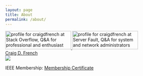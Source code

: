 ```yaml
---
layout: page
title: About
permalink: /about/
---
```


<a href="https://stackoverflow.com/users/3803219/craigdfrench">
<img src="https://stackoverflow.com/users/flair/3803219.png" width="208" height="58" alt="profile for craigdfrench at Stack Overflow, Q&amp;A for professional and enthusiast programmers" title="profile for craigdfrench at Stack Overflow, Q&amp;A for professional and enthusiast programmers">
</a>  

<a href="https://serverfault.com/users/237560/craigdfrench">
<img src="https://serverfault.com/users/flair/237560.png" width="208" height="58" alt="profile for craigdfrench at Server Fault, Q&amp;A for system and network administrators" title="profile for craigdfrench at Server Fault, Q&amp;A for system and network administrators">
</a>
<script type="text/javascript" src="https://platform.linkedin.com/badges/js/profile.js"></script>

<div class="LI-profile-badge"  data-version="v1" data-size="large" data-locale="en_US" data-type="vertical" data-theme="dark" data-vanity="craigdfrench"><a class="LI-simple-link" href='https://ca.linkedin.com/in/craigdfrench?trk=profile-badge'>Craig D. French</a></div>
<a title="Keybase" target="_blank" href="https://keybase.io/craigdfrench">
  <img src="https://badgen.net/keybase/pgp/craigdfrench">
</a>

IEEE Membership: [Membership Certificate](https://craigdfrench.keybase.pub/IEEEMemberCertificate.pdf)
